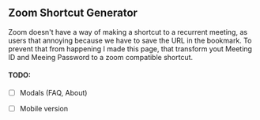 ## Zoom Shortcut Generator

Zoom doesn't have a way of making a shortcut to a recurrent meeting, as users that annoying because we have to save the URL in the bookmark.
 To prevent that from happening I made this page, that transform yout Meeting ID and Meeing Password to a zoom compatible shortcut.
 
#### TODO:
- [ ] Modals (FAQ, About)
- [ ] Mobile version 


